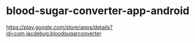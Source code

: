 # blood-sugar-converter-app-android

https://play.google.com/store/apps/details?id=com.jacdebug.bloodsugarconverter
